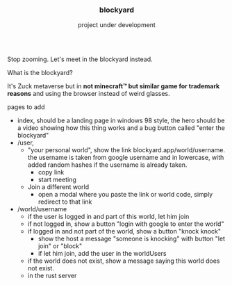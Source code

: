 <div align='center'>
    <br/>
    <br/>
    <h3>blockyard</h3>
    <p>project under development</p>
    <br/>
    <br/>
</div>

Stop zooming. Let's meet in the blockyard instead.

What is the blockyard?

It's Zuck metaverse but in **not minecraft™️ but similar game for trademark reasons** and using the browser instead of weird glasses.

pages to add

-   index, should be a landing page in windows 98 style, the hero should be a video showing how this thing works and a bug button called "enter the blockyard"
-   /user,
    -   "your personal world", show the link blockyard.app/world/username. the username is taken from google username and in lowercase, with added random hashes if the username is already taken.
        - copy link
        - start meeting
    -   Join a different world
        - open a modal where you paste the link or world code, simply redirect to that link
-  /world/username
    - if the user is logged in and part of this world, let him join
    - if not logged in, show a button "login with google to enter the world"
    - if logged in and not part of the world, show a button "knock knock"
        - show the host a message "someone is knocking" with button "let join" or "block"
        - if let him join, add the user in the worldUsers
    - if the world does not exist, show a message saying this world does not exist.
    - in the rust server     






